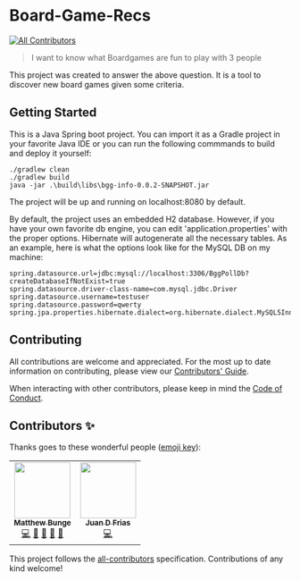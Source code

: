 # Board-Game-Recs
<!-- ALL-CONTRIBUTORS-BADGE:START - Do not remove or modify this section -->
[![All Contributors](https://img.shields.io/badge/all_contributors-2-orange.svg?style=flat-square)](#contributors-)
<!-- ALL-CONTRIBUTORS-BADGE:END -->

> I want to know what Boardgames are fun to play with 3 people

This project was created to answer the above question. It is a tool to discover new board games given some criteria.

## Getting Started

This is a Java Spring boot project. You can import it as a Gradle project in your favorite Java IDE or you can run the following commmands to build and deploy it yourself:

```
./gradlew clean
./gradlew build
java -jar .\build\libs\bgg-info-0.0.2-SNAPSHOT.jar
```
The project will be up and running on localhost:8080 by default.

By default, the project uses an embedded H2 database. However, if you have your own favorite db engine, you can edit 'application.properties' with the proper options. Hibernate will autogenerate all the necessary tables. As an example, here is what the options look like for the MySQL DB on my machine:

```
spring.datasource.url=jdbc:mysql://localhost:3306/BggPollDb?createDatabaseIfNotExist=true
spring.datasource.driver-class-name=com.mysql.jdbc.Driver
spring.datasource.username=testuser
spring.datasource.password=qwerty
spring.jpa.properties.hibernate.dialect=org.hibernate.dialect.MySQL5InnoDBDialect
```

## Contributing

All contributions are welcome and appreciated. For the most up to date information on contributing, please view our [Contributors' Guide](https://github.com/Matthew-Bunge-Software/Board-Game-Recs/blob/master/docs/CONTRIBUTING.md).

When interacting with other contributors, please keep in mind the [Code of Conduct](https://github.com/Matthew-Bunge-Software/Board-Game-Recs/blob/master/docs/CODE_OF_CONDUCT.md).

## Contributors ✨

Thanks goes to these wonderful people ([emoji key](https://allcontributors.org/docs/en/emoji-key)):

<!-- ALL-CONTRIBUTORS-LIST:START - Do not remove or modify this section -->
<!-- prettier-ignore-start -->
<!-- markdownlint-disable -->
<table>
  <tr>
    <td align="center"><a href="https://github.com/mattb555"><img src="https://avatars1.githubusercontent.com/u/10692492?v=4" width="100px;" alt=""/><br /><sub><b>Matthew Bunge</b></sub></a><br /><a href="https://github.com/Matthew-Bunge-Software/Board-Game-Recs/commits?author=mattb555" title="Code">💻</a> <a href="#design-mattb555" title="Design">🎨</a> <a href="#ideas-mattb555" title="Ideas, Planning, & Feedback">🤔</a> <a href="#maintenance-mattb555" title="Maintenance">🚧</a> <a href="https://github.com/Matthew-Bunge-Software/Board-Game-Recs/pulls?q=is%3Apr+reviewed-by%3Amattb555" title="Reviewed Pull Requests">👀</a></td>
    <td align="center"><a href="https://github.com/ironsigma"><img src="https://avatars0.githubusercontent.com/u/44488881?v=4" width="100px;" alt=""/><br /><sub><b>Juan D Frias</b></sub></a><br /><a href="https://github.com/Matthew-Bunge-Software/Board-Game-Recs/commits?author=ironsigma" title="Code">💻</a></td>
  </tr>
</table>

<!-- markdownlint-enable -->
<!-- prettier-ignore-end -->
<!-- ALL-CONTRIBUTORS-LIST:END -->

This project follows the [all-contributors](https://github.com/all-contributors/all-contributors) specification. Contributions of any kind welcome!